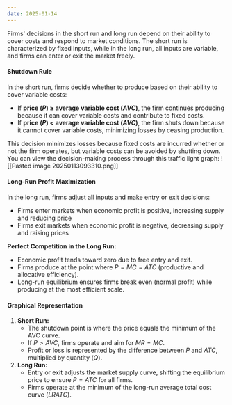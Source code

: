 ```yaml
---
date: 2025-01-14
---
```

Firms' decisions in the short run and long run depend on their ability to cover costs and respond to market conditions. The short run is characterized by fixed inputs, while in the long run, all inputs are variable, and firms can enter or exit the market freely.
#### Shutdown Rule
 In the short run, firms decide whether to produce based on their ability to cover variable costs:
- If **price ($P$) ≥ average variable cost ($AVC$)**, the firm continues producing because it can cover variable costs and contribute to fixed costs.
- If **price ($P$) < average variable cost ($AVC$)**, the firm shuts down because it cannot cover variable costs, minimizing losses by ceasing production.

This decision minimizes losses because fixed costs are incurred whether or not the firm operates, but variable costs can be avoided by shutting down. You can view the decision-making process through this traffic light graph:
![[Pasted image 20250113093310.png]]

#### Long-Run Profit Maximization
In the long run, firms adjust all inputs and make entry or exit decisions:
- Firms enter markets when economic profit is positive, increasing supply and reducing price
- Firms exit markets when economic profit is negative, decreasing supply and raising prices

**Perfect Competition in the Long Run:**
- Economic profit tends toward zero due to free entry and exit.
- Firms produce at the point where $P = MC = ATC$ (productive and allocative efficiency).
- Long-run equilibrium ensures firms break even (normal profit) while producing at the most efficient scale.
#### Graphical Representation
1. **Short Run:**
   - The shutdown point is where the price equals the minimum of the AVC curve.
   - If $P > AVC$, firms operate and aim for $MR = MC$.
   - Profit or loss is represented by the difference between $P$ and $ATC$, multiplied by quantity ($Q$).
2. **Long Run:**
   - Entry or exit adjusts the market supply curve, shifting the equilibrium price to ensure $P = ATC$ for all firms.
   - Firms operate at the minimum of the long-run average total cost curve ($LRATC$).